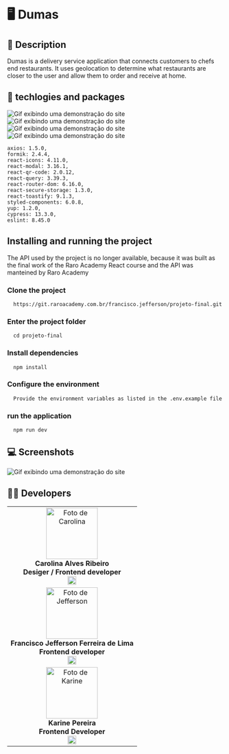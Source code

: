 # 🖥️  Dumas

## 📜 Description

Dumas is a delivery service application that connects customers to chefs end restaurants. It uses geolocation to determine what restaurants are closer to the user and allow them to order and receive at home.



## 🎲 techlogies and packages
<img  src="src/assets/vrt.png"  alt="Gif exibindo uma demonstração do site">
<img  src="src/assets/Formik.png"  alt="Gif exibindo uma demonstração do site">
<img  src="src/assets/yup.png"  alt="Gif exibindo uma demonstração do site">
<img  src="src/assets/sc.png"  alt="Gif exibindo uma demonstração do site">

    axios: 1.5.0,
    formik: 2.4.4,
    react-icons: 4.11.0,
    react-modal: 3.16.1,
    react-qr-code: 2.0.12,
    react-query: 3.39.3,
    react-router-dom: 6.16.0,
    react-secure-storage: 1.3.0,
    react-toastify: 9.1.3,
    styled-components: 6.0.8,
    yup: 1.2.0,
    cypress: 13.3.0,
    eslint: 8.45.0

## Installing and running the project

The API used by the project is no longer available, because it was built as the final work of the Raro Academy React course and the API was manteined by Raro Academy

### Clone the project

      https://git.raroacademy.com.br/francisco.jefferson/projeto-final.git

### Enter the project folder

      cd projeto-final

### Install dependencies

      npm install

### Configure the environment
      Provide the environment variables as listed in the .env.example file

### run the application

      npm run dev

## 💻 Screenshots

<img src="src/assets/telas.gif" alt="Gif exibindo uma demonstração do site">



## 👩‍💻 Developers

<table align="center">
   <tr>
    <td align="center">
      <div>
        <img src="https://media.licdn.com/dms/image/D4D03AQGdtah92H0PvA/profile-displayphoto-shrink_200_200/0/1688405693654?e=1700092800&v=beta&t=8K1bD7bMKHb7C12qVE4w0msU6-sS6RbxgNavbfpPYhw" width="120px;" alt="Foto de Carolina"/><br>
          <b> Carolina Alves Ribeiro </b><br>
          <b> Desiger / Frontend developer </b><br>
            <a href="https://www.linkedin.com/in/carolinaalvesribeiro/" alt="Linkedin"><img src="https://img.shields.io/badge/LinkedIn-0077B5?style=for-the-badge&logo=linkedin&logoColor=white"/ height="20"></a>


  </tr>

  </tr>

  <tr>
    <td align="center">
      <div>
         <img src="https://media.licdn.com/dms/image/D4D03AQHUjJ6lDYidWQ/profile-displayphoto-shrink_200_200/0/1675764205773?e=1700092800&v=beta&t=H5aB40KWbWU4viS4aogoYN7zwXGeBqBLO1sunYnVw5g" width="120px;" alt="Foto de Jefferson"/><br>
          <b> Francisco Jefferson Ferreira de Lima </b><br>
          <b> Frontend developer </b><br>
            <a href="https://www.linkedin.com/in/devkarine/" alt="Linkedin"><img src="https://img.shields.io/badge/LinkedIn-0077B5?style=for-the-badge&logo=linkedin&logoColor=white"/ height="20"></a>
            


  </tr>

  <tr>
    <td align="center">
      <div>
        <img src="https://media.licdn.com/dms/image/D4E03AQHOaaPMmL8djQ/profile-displayphoto-shrink_200_200/0/1678845688632?e=1700092800&v=beta&t=-5RN1UbL6IlJXUkxN8SEmHXTu7TDS-c8tin7T7NkyJU" width="120px;" alt="Foto de Karine"/><br>
          <b> Karine Pereira </b><br>
          <b> Frontend Developer</b><br>
            <a href="https://www.linkedin.com/in/jefferson-lima-40189525b/" alt="Linkedin"><img src="https://img.shields.io/badge/LinkedIn-0077B5?style=for-the-badge&logo=linkedin&logoColor=white"/ height="20"></a>


  </tr>

</table>
